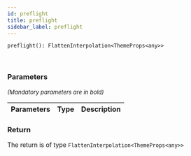 ```yaml
---
id: preflight
title: preflight
sidebar_label: preflight
---
```


```tsx
preflight(): FlattenInterpolation<ThemeProps<any>>
```
<br/>



### Parameters

<font size="2"><i>(Mandatory parameters are in bold)</i></font>

| Parameters | Type | Description |
| --------- | ---- | ----------- |


### Return



The return is of type <code>FlattenInterpolation<ThemeProps<any\>\></code>